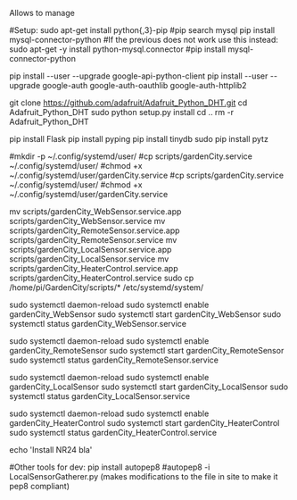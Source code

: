 Allows to manage 



#Setup:
sudo apt-get install python{,3}-pip 
#pip search mysql
pip install mysql-connector-python
#If the previous does not work use this instead:
sudo apt-get -y install python-mysql.connector
#pip install mysql-connector-python

pip install --user --upgrade google-api-python-client
pip install --user --upgrade google-auth google-auth-oauthlib google-auth-httplib2

git clone https://github.com/adafruit/Adafruit_Python_DHT.git
cd Adafruit_Python_DHT
sudo python setup.py install
cd ..
rm -r Adafruit_Python_DHT

pip install Flask
pip install pyping
pip install tinydb
sudo pip install pytz

#mkdir -p ~/.config/systemd/user/
#cp scripts/gardenCity.service ~/.config/systemd/user/
#chmod +x ~/.config/systemd/user/gardenCity.service
#cp scripts/gardenCity.service ~/.config/systemd/user/
#chmod +x ~/.config/systemd/user/gardenCity.service


mv scripts/gardenCity_WebSensor.service.app scripts/gardenCity_WebSensor.service
mv scripts/gardenCity_RemoteSensor.service.app scripts/gardenCity_RemoteSensor.service
mv scripts/gardenCity_LocalSensor.service.app scripts/gardenCity_LocalSensor.service
mv scripts/gardenCity_HeaterControl.service.app scripts/gardenCity_HeaterControl.service
sudo cp /home/pi/GardenCity/scripts/* /etc/systemd/system/ 

sudo systemctl daemon-reload
sudo systemctl enable gardenCity_WebSensor
sudo systemctl start gardenCity_WebSensor
sudo systemctl status gardenCity_WebSensor.service

sudo systemctl daemon-reload
sudo systemctl enable gardenCity_RemoteSensor
sudo systemctl start gardenCity_RemoteSensor
sudo systemctl status gardenCity_RemoteSensor.service

sudo systemctl daemon-reload
sudo systemctl enable gardenCity_LocalSensor
sudo systemctl start gardenCity_LocalSensor
sudo systemctl status gardenCity_LocalSensor.service

sudo systemctl daemon-reload
sudo systemctl enable gardenCity_HeaterControl
sudo systemctl start gardenCity_HeaterControl
sudo systemctl status gardenCity_HeaterControl.service

echo 'Install NR24 bla'


#Other tools for dev:
pip install autopep8
#autopep8 -i LocalSensorGatherer.py  (makes modifications to the file in site to make it pep8 compliant)
